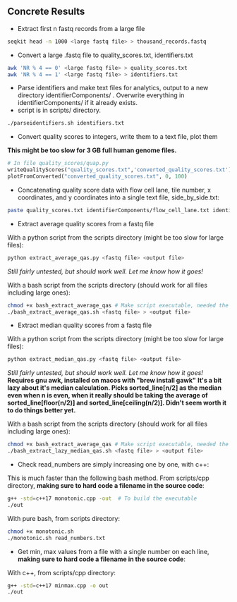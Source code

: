 ## Concrete Results

- Extract first n fastq records from a large file

```bash
seqkit head -n 1000 <large fastq file> > thousand_records.fastq
```

- Convert a large .fastq file to quality_scores.txt, identifiers.txt

```bash
awk 'NR % 4 == 0' <large fastq file> > quality_scores.txt
awk 'NR % 4 == 1' <large fastq file> > identifiers.txt
```

- Parse identifiers and make text files for analytics, output to a new directory identifierComponents/ . Overwrite everything in identifierComponents/ if it already exists.
- script is in scripts/ directory.

```bash
./parseidentifiers.sh identifiers.txt
```

- Convert quality scores to integers, write them to a text file, plot them

**This might be too slow for 3 GB full human genome files.**

```python
# In file quality_scores/quap.py
writeQualityScores("quality_scores.txt",'converted_quality_scores.txt')
plotFromConverted("converted_quality_scores.txt", 0, 100)
```

- Concatenating quality score data with flow cell lane, tile number, x coordinates, and y coordinates into a single text file, side_by_side.txt:

```bash
paste quality_scores.txt identifierComponents/flow_cell_lane.txt identifierComponents/flow_cell_number.txt identifierComponents/x_coord.txt identifierComponents/y_coord.txt > side_by_side.txt
```

- Extract average quality scores from a fastq file

With a python script from the scripts directory (might be too slow for large files):
```bash
python extract_average_qas.py <fastq file> <output file>
```

*Still fairly untested, but should work well. Let me know how it goes!*

With a bash script from the scripts directory (should work for all files including large ones):
```bash
chmod +x bash_extract_average_qas # Make script executable, needed the first time it's run
./bash_extract_average_qas.sh <fastq file> > <output file>
```

- Extract median quality scores from a fastq file

With a python script from the scripts directory (might be too slow for large files):
```bash
python extract_median_qas.py <fastq file> <output file>
```

*Still fairly untested, but should work well. Let me know how it goes!*
**Requires gnu awk, installed on macos with "brew install gawk"**
**It's a bit lazy about it's median calculation. Picks sorted_line[n/2] as the median even when n is even, when it really should be taking the average of sorted_line[floor(n/2)] and sorted_line[ceiling(n/2)]. Didn't seem worth it to do things better yet.**

With a bash script from the scripts directory (should work for all files including large ones):
```bash
chmod +x bash_extract_average_qas # Make script executable, needed the first time it's run
./bash_extract_lazy_median_qas.sh <fastq file> > <output file>
```

- Check read_numbers are simply increasing one by one, with c++:

This is much faster than the following bash method. From scripts/cpp directory, **making sure to hard code a filename in the source code**:

```bash
g++ -std=c++17 monotonic.cpp -out  # To build the executable
./out
```

With pure bash, from scripts directory:

```bash
chmod +x monotonic.sh
./monotonic.sh read_numbers.txt

```

- Get min, max values from a file with a single number on each line, **making sure to hard code a filename in the source code**:

With c++, from scripts/cpp directory:
```bash
g++ -std=c++17 minmax.cpp -o out
./out 

```





